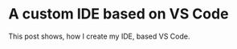 A custom IDE based on VS Code
=============================

This post shows, how I create my IDE, based VS Code.

